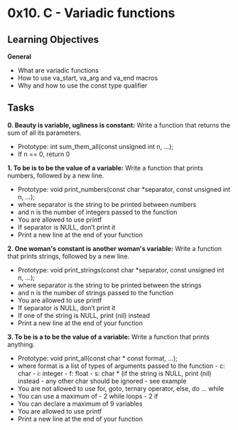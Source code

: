 # 0x10. C - Variadic functions

## Learning Objectives

**General**

* What are variadic functions
* How to use va_start, va_arg and va_end macros
* Why and how to use the const type qualifier

## Tasks

**0. Beauty is variable, ugliness is constant:**
Write a function that returns the sum of all its parameters.

* Prototype: int sum_them_all(const unsigned int n, ...);
* If n == 0, return 0

**1. To be is to be the value of a variable:**
Write a function that prints numbers, followed by a new line.

* Prototype: void print_numbers(const char *separator, const unsigned int n, ...);
* where separator is the string to be printed between numbers
* and n is the number of integers passed to the function
* You are allowed to use printf
* If separator is NULL, don’t print it
* Print a new line at the end of your function

**2. One woman's constant is another woman's variable:**
Write a function that prints strings, followed by a new line.

* Prototype: void print_strings(const char *separator, const unsigned int n, ...);
* where separator is the string to be printed between the strings
* and n is the number of strings passed to the function
* You are allowed to use printf
* If separator is NULL, don’t print it
* If one of the string is NULL, print (nil) instead
* Print a new line at the end of your function

**3. To be is a to be the value of a variable:**
Write a function that prints anything.

* Prototype: void print_all(const char * const format, ...);
* where format is a list of types of arguments passed to the function
        - c: char
        - i: integer
        - f: float
        - s: char * (if the string is NULL, print (nil) instead
        - any other char should be ignored
        - see example
* You are not allowed to use for, goto, ternary operator, else, do ... while
* You can use a maximum of
        - 2 while loops
        - 2 if
* You can declare a maximum of 9 variables
* You are allowed to use printf
* Print a new line at the end of your function
